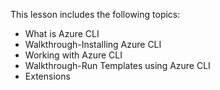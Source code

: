 

This lesson includes the following topics:

- What is Azure CLI
- Walkthrough-Installing Azure CLI
- Working with Azure CLI
- Walkthrough-Run Templates using Azure CLI
- Extensions
